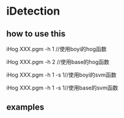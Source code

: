 # iDetection

## how to use this  

iHog XXX.pgm -h 1 //使用boyi的hog函数  

iHog XXX.pgm -h 2 //使用base的hog函数  

iHog XXX.pgm -h 1 -s 1//使用boyi的svm函数  

iHog XXX.pgm -h 1 -s 1//使用base的svm函数  

## examples

